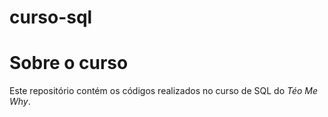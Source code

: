 # curso-sql
# Sobre o curso
Este repositório contém os códigos realizados no curso de SQL do *Téo Me Why*.
